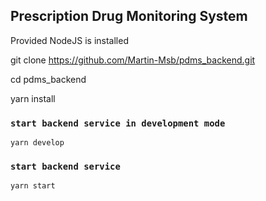 ## Prescription Drug Monitoring System

Provided NodeJS is installed

git clone https://github.com/Martin-Msb/pdms_backend.git

cd pdms_backend

yarn install

### `start backend service in development mode`

```
yarn develop
```

### `start backend service`

```
yarn start
```
